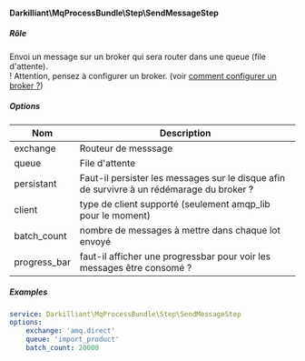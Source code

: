 #### Darkilliant\MqProcessBundle\Step\SendMessageStep

##### Rôle 

Envoi un message sur un broker qui sera router dans une queue (file d'attente).<br>
! Attention, pensez à configurer un broker. (voir [comment configurer un broker ?](./../configurer-broker.md))

##### Options

| Nom                      | Description                                                                               |
|--------------------------|-------------------------------------------------------------------------------------------|
| exchange                 | Routeur de messsage                                                                       |
| queue                    | File d'attente                                                                            |
| persistant               | Faut-il persister les messages sur le disque afin de survivre à un rédémarage du broker ? |
| client                   | type de client supporté (seulement amqp_lib pour le moment)                               |
| batch_count              | nombre de messages à mettre dans chaque lot envoyé                                        |
| progress_bar             | faut-il afficher une progressbar pour voir les messages être consomé ?                    |

##### Examples

```yaml
service: Darkilliant\MqProcessBundle\Step\SendMessageStep
options:
    exchange: 'amq.direct'
    queue: 'import_product'
    batch_count: 20000
```

